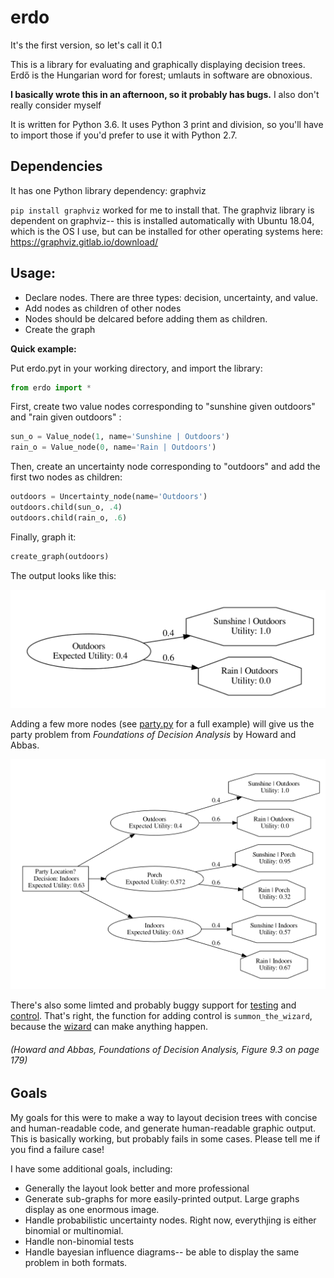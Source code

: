 # erdo

It's the first version, so let's call it 0.1

This is a library for evaluating and graphically displaying decision trees. Erdő is the Hungarian word for forest; umlauts in software are obnoxious.

**I basically wrote this in an afternoon, so it probably has bugs.**
I also don't really consider myself 

It is written for Python 3.6. It uses Python 3 print and division, so you'll have to import those if you'd prefer to use it with Python 2.7.

## Dependencies

It has one Python library dependency:
graphviz

`pip install graphviz` worked for me to install that.
The graphviz library is dependent on graphviz-- this is installed automatically with Ubuntu 18.04, which is the OS I use, but can be installed for other operating systems here: https://graphviz.gitlab.io/download/


## Usage:
* Declare nodes. There are three types: decision, uncertainty, and value.
* Add nodes as children of other nodes
* Nodes should be delcared before adding them as children.
* Create the graph

**Quick example:**

Put erdo.pyt in your working directory, and import the library:
```python
from erdo import *
```

First, create two value nodes corresponding to "sunshine given outdoors" and "rain given outdoors" :
```python
sun_o = Value_node(1, name='Sunshine | Outdoors')
rain_o = Value_node(0, name='Rain | Outdoors')
```

Then, create an uncertainty node corresponding to "outdoors" and add the first two nodes as children:

```python
outdoors = Uncertainty_node(name='Outdoors')
outdoors.child(sun_o, .4)
outdoors.child(rain_o, .6)
```
Finally, graph it:

```python
create_graph(outdoors)
```
The output looks like this:

![erdo example](https://github.com/goldfrank/erdo/blob/master/example.png "erdo example")

Adding a few more nodes (see [party.py](https://github.com/goldfrank/erdo/blob/master/party.py) for a full example) will give us the party problem from _Foundations of Decision Analysis_ by Howard and Abbas.

![erdo example 2](https://github.com/goldfrank/erdo/blob/master/example2.png "erdo example 2")

There's also some limted and probably buggy support for [testing](https://github.com/goldfrank/erdo/blob/master/party_test.py) and [control](https://github.com/goldfrank/erdo/blob/master/party_control.py). That's right, the function for adding control is `summon_the_wizard`, because the [wizard](https://github.com/goldfrank/erdo/blob/master/wizard.png) can make anything happen. 
###### (Howard and Abbas, _Foundations of Decision Analysis_, Figure 9.3 on page 179)

## Goals

My goals for this were to make a way to layout decision trees with concise and human-readable code, and generate human-readable graphic output. This is basically working, but probably fails in some cases. Please tell me if you find a failure case!

I have some additional goals, including:
* Generally the layout look better and more professional
* Generate sub-graphs for more easily-printed output. Large graphs display as one enormous image.
* Handle probabilistic uncertainty nodes. Right now, everythjing is either binomial or multinomial.
* Handle non-binomial tests
* Handle bayesian influence diagrams-- be able to display the same problem in both formats.
